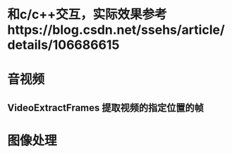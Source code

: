 # 和c/c++交互，实际效果参考https://blog.csdn.net/ssehs/article/details/106686615
# 音视频
## VideoExtractFrames 提取视频的指定位置的帧
# 图像处理
